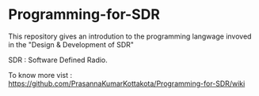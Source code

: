 # Programming-for-SDR

This repository gives an introdution to the programming langwage invoved in the "Design \& Development of SDR"

SDR : Software Defined Radio.

To know more vist : https://github.com/PrasannaKumarKottakota/Programming-for-SDR/wiki
